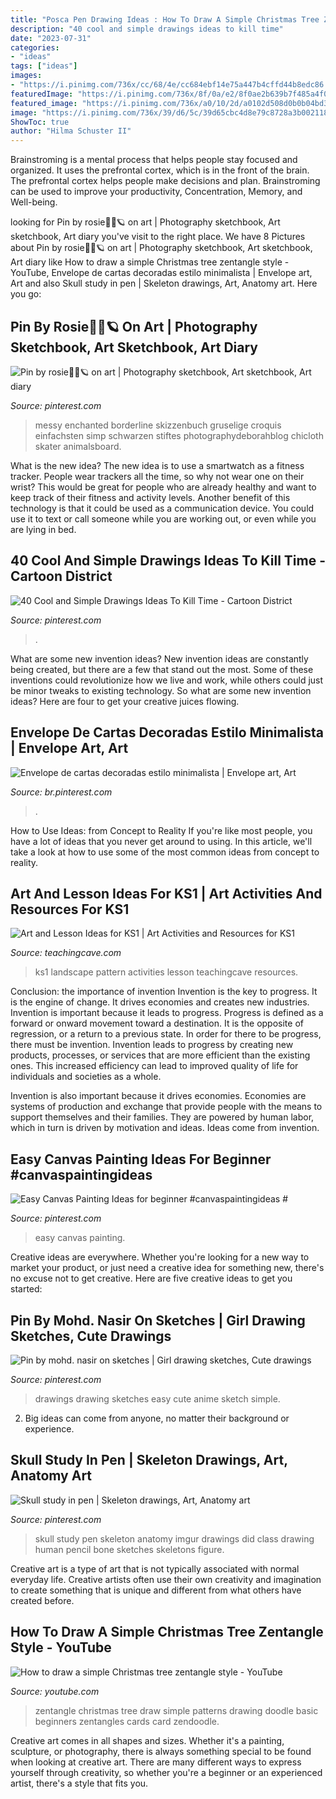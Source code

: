 ```yaml
---
title: "Posca Pen Drawing Ideas : How To Draw A Simple Christmas Tree Zentangle Style"
description: "40 cool and simple drawings ideas to kill time"
date: "2023-07-31"
categories:
- "ideas"
tags: ["ideas"]
images:
- "https://i.pinimg.com/736x/cc/68/4e/cc684ebf14e75a447b4cffd44b8edc86.jpg"
featuredImage: "https://i.pinimg.com/736x/8f/0a/e2/8f0ae2b639b7f485a4f0106bef5024ae.jpg"
featured_image: "https://i.pinimg.com/736x/a0/10/2d/a0102d508d0b0b04bd37a008642c7ad9.jpg"
image: "https://i.pinimg.com/736x/39/d6/5c/39d65cbc4d8e79c8728a3b002118bd15--skeleton-drawings-skull-drawings.jpg"
ShowToc: true
author: "Hilma Schuster II"
---
```



Brainstroming is a mental process that helps people stay focused and organized. It uses the prefrontal cortex, which is in the front of the brain. The prefrontal cortex helps people make decisions and plan. Brainstroming can be used to improve your productivity, Concentration, Memory, and Well-being.

	

		
looking for Pin by rosie🤍🐆🪐 on art | Photography sketchbook, Art sketchbook, Art diary you've visit to the right place. We have 8 Pictures about Pin by rosie🤍🐆🪐 on art | Photography sketchbook, Art sketchbook, Art diary like How to draw a simple Christmas tree zentangle style - YouTube, Envelope de cartas decoradas estilo minimalista | Envelope art, Art and also Skull study in pen | Skeleton drawings, Art, Anatomy art. Here you go:
		
    
## Pin By Rosie🤍🐆🪐 On Art | Photography Sketchbook, Art Sketchbook, Art Diary

<img loading=lazy src="https://i.pinimg.com/736x/8f/0a/e2/8f0ae2b639b7f485a4f0106bef5024ae.jpg" onerror="this.onerror=null;this.src='https://tse3.mm.bing.net/th?id=OIP.CpdmPlVFvlER_HJCcS_5xgHaJ3&amp;pid=15.1';" alt="Pin by rosie🤍🐆🪐 on art | Photography sketchbook, Art sketchbook, Art diary">

_Source: pinterest.com_

>messy enchanted borderline skizzenbuch gruselige croquis einfachsten simp schwarzen stiftes photographydeborahblog chicloth skater animalsboard. 

	

What is the new idea?
The new idea is to use a smartwatch as a fitness tracker. People wear trackers all the time, so why not wear one on their wrist? This would be great for people who are already healthy and want to keep track of their fitness and activity levels. Another benefit of this technology is that it could be used as a communication device. You could use it to text or call someone while you are working out, or even while you are lying in bed.

    
## 40 Cool And Simple Drawings Ideas To Kill Time - Cartoon District

<img loading=lazy src="https://i.pinimg.com/736x/28/eb/e9/28ebe916de2edbcb03868b33731421fa.jpg" onerror="this.onerror=null;this.src='https://tse1.mm.bing.net/th?id=OIP.NM0CNfeWn0fLvwoC5PxFAwHaJ4&amp;pid=15.1';" alt="40 Cool and Simple Drawings Ideas To Kill Time - Cartoon District">

_Source: pinterest.com_

>. 

	

What are some new invention ideas?
New invention ideas are constantly being created, but there are a few that stand out the most. Some of these inventions could revolutionize how we live and work, while others could just be minor tweaks to existing technology. So what are some new invention ideas? Here are four to get your creative juices flowing.

    
## Envelope De Cartas Decoradas Estilo Minimalista | Envelope Art, Art

<img loading=lazy src="https://i.pinimg.com/736x/c8/2b/fc/c82bfce74f424abed81c5db2f38a8c6c.jpg" onerror="this.onerror=null;this.src='https://tse1.mm.bing.net/th?id=OIP.ARVENO5YO4CtXln7cIcB7QHaJ3&amp;pid=15.1';" alt="Envelope de cartas decoradas estilo minimalista | Envelope art, Art">

_Source: br.pinterest.com_

>. 

	

How to Use Ideas: from Concept to Reality
If you're like most people, you have a lot of ideas that you never get around to using. In this article, we'll take a look at how to use some of the most common ideas from concept to reality.

    
## Art And Lesson Ideas For KS1 | Art Activities And Resources For KS1

<img loading=lazy src="https://www.teachingcave.com/wp-content/uploads/2013/11/Art-landscape.jpg" onerror="this.onerror=null;this.src='https://tse3.mm.bing.net/th?id=OIP.7Ov8nWH42tUznv_AKFQeEgAAAA&amp;pid=15.1';" alt="Art and Lesson Ideas for KS1 | Art Activities and Resources for KS1">

_Source: teachingcave.com_

>ks1 landscape pattern activities lesson teachingcave resources. 

	

Conclusion: the importance of invention
Invention is the key to progress. It is the engine of change. It drives economies and creates new industries.
Invention is important because it leads to progress. Progress is defined as a forward or onward movement toward a destination. It is the opposite of regression, or a return to a previous state. In order for there to be progress, there must be invention. Invention leads to progress by creating new products, processes, or services that are more efficient than the existing ones. This increased efficiency can lead to improved quality of life for individuals and societies as a whole.

Invention is also important because it drives economies. Economies are systems of production and exchange that provide people with the means to support themselves and their families. They are powered by human labor, which in turn is driven by motivation and ideas. Ideas come from invention.

    
## Easy Canvas Painting Ideas For Beginner #canvaspaintingideas #

<img loading=lazy src="https://i.pinimg.com/736x/cc/68/4e/cc684ebf14e75a447b4cffd44b8edc86.jpg" onerror="this.onerror=null;this.src='https://tse3.mm.bing.net/th?id=OIP.9_cTiRM8DJTj7UgrA8JMUAHaJ3&amp;pid=15.1';" alt="Easy Canvas Painting Ideas for beginner #canvaspaintingideas #">

_Source: pinterest.com_

>easy canvas painting. 

	

Creative ideas are everywhere. Whether you're looking for a new way to market your product, or just need a creative idea for something new, there's no excuse not to get creative. Here are five creative ideas to get you started: 

    
## Pin By Mohd. Nasir On Sketches | Girl Drawing Sketches, Cute Drawings

<img loading=lazy src="https://i.pinimg.com/736x/a0/10/2d/a0102d508d0b0b04bd37a008642c7ad9.jpg" onerror="this.onerror=null;this.src='https://tse4.mm.bing.net/th?id=OIP.2v2WcLRvzT36LAbgGYdEKAHaLC&amp;pid=15.1';" alt="Pin by mohd. nasir on sketches | Girl drawing sketches, Cute drawings">

_Source: pinterest.com_

>drawings drawing sketches easy cute anime sketch simple. 

	

2. Big ideas can come from anyone, no matter their background or experience.

    
## Skull Study In Pen | Skeleton Drawings, Art, Anatomy Art

<img loading=lazy src="https://i.pinimg.com/736x/39/d6/5c/39d65cbc4d8e79c8728a3b002118bd15--skeleton-drawings-skull-drawings.jpg" onerror="this.onerror=null;this.src='https://tse1.mm.bing.net/th?id=OIP.YR8pSf5CZ29RchCn3DL7OAHaJ3&amp;pid=15.1';" alt="Skull study in pen | Skeleton drawings, Art, Anatomy art">

_Source: pinterest.com_

>skull study pen skeleton anatomy imgur drawings did class drawing human pencil bone sketches skeletons figure. 

	

Creative art is a type of art that is not typically associated with normal everyday life. Creative artists often use their own creativity and imagination to create something that is unique and different from what others have created before.

    
## How To Draw A Simple Christmas Tree Zentangle Style - YouTube

<img loading=lazy src="http://i.ytimg.com/vi/eHfNoBZEbQs/maxresdefault.jpg" onerror="this.onerror=null;this.src='https://tse1.mm.bing.net/th?id=OIP.xhCvx2zjw4dPnIOjlO7yXwHaEK&amp;pid=15.1';" alt="How to draw a simple Christmas tree zentangle style - YouTube">

_Source: youtube.com_

>zentangle christmas tree draw simple patterns drawing doodle basic beginners zentangles cards card zendoodle. 

	

Creative art comes in all shapes and sizes. Whether it's a painting, sculpture, or photography, there is always something special to be found when looking at creative art. There are many different ways to express yourself through creativity, so whether you're a beginner or an experienced artist, there's a style that fits you.

